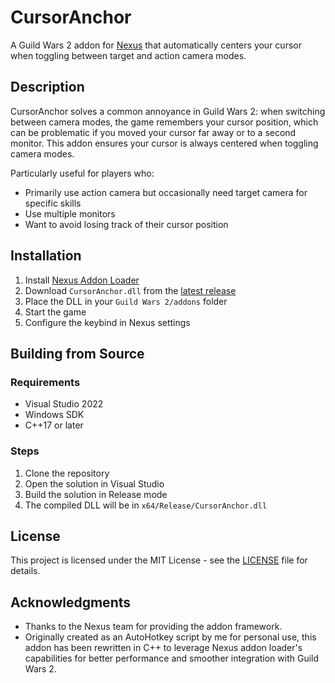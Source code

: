 # CursorAnchor

A Guild Wars 2 addon for [Nexus](https://github.com/RaidcoreGG/Nexus) that automatically centers your cursor when toggling between target and action camera modes.

## Description

CursorAnchor solves a common annoyance in Guild Wars 2: when switching between camera modes, the game remembers your cursor position, which can be problematic if you moved your cursor far away or to a second monitor. This addon ensures your cursor is always centered when toggling camera modes.

Particularly useful for players who:
- Primarily use action camera but occasionally need target camera for specific skills
- Use multiple monitors
- Want to avoid losing track of their cursor position

## Installation

1. Install [Nexus Addon Loader](https://github.com/RaidcoreGG/Nexus)
2. Download `CursorAnchor.dll` from the [latest release](https://github.com/Azrub/CursorAnchor/releases)
3. Place the DLL in your `Guild Wars 2/addons` folder
4. Start the game
5. Configure the keybind in Nexus settings

## Building from Source

### Requirements
- Visual Studio 2022
- Windows SDK
- C++17 or later

### Steps
1. Clone the repository
2. Open the solution in Visual Studio
3. Build the solution in Release mode
4. The compiled DLL will be in `x64/Release/CursorAnchor.dll`

## License

This project is licensed under the MIT License - see the [LICENSE](LICENSE) file for details.

## Acknowledgments

- Thanks to the Nexus team for providing the addon framework.
- Originally created as an AutoHotkey script by me for personal use, this addon has been rewritten in C++ to leverage Nexus addon loader's capabilities for better performance and smoother integration with Guild Wars 2.
